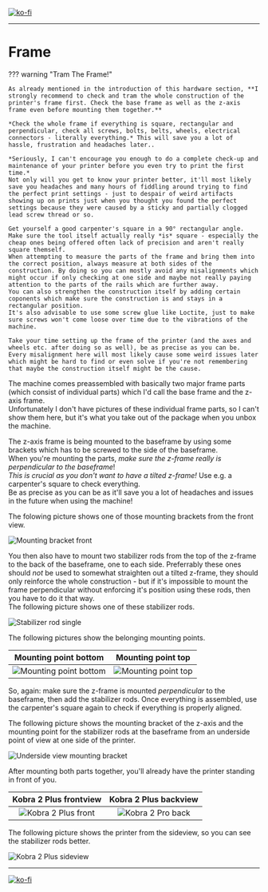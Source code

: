 <link rel=”manifest” href=”docs/manifest.webmanifest”>

[![ko-fi](https://ko-fi.com/img/githubbutton_sm.svg)](https://ko-fi.com/U6U5NPB51)  

---  

# Frame 

??? warning "Tram The Frame!"  

    As already mentioned in the introduction of this hardware section, **I strongly recommend to check and tram the whole construction of the printer's frame first. Check the base frame as well as the z-axis frame even before mounting them together.**  

    *Check the whole frame if everything is square, rectangular and perpendicular, check all screws, bolts, belts, wheels, electrical connectors - literally everything.* This will save you a lot of hassle, frustration and headaches later..  

    *Seriously, I can't encourage you enough to do a complete check-up and maintenance of your printer before you even try to print the first time.*    
    Not only will you get to know your printer better, it'll most likely save you headaches and many hours of fiddling around trying to find the perfect print settings - just to despair of weird artifacts showing up on prints just when you thought you found the perfect settings because they were caused by a sticky and partially clogged lead screw thread or so.   

    Get yourself a good carpenter's square in a 90° rectangular angle. Make sure the tool itself actually really *is* square - especially the cheap ones being offered often lack of precision and aren't really square themself.  
    When attempting to measure the parts of the frame and bring them into the correct position, always measure at both sides of the construction. By doing so you can mostly avoid any misalignments which might occur if only checking at one side and maybe not really paying attention to the parts of the rails which are further away.  
    You can also strengthen the construction itself by adding certain coponents which make sure the construction is and stays in a rectangular position.  
    It's also advisable to use some screw glue like Loctite, just to make sure screws won't come loose over time due to the vibrations of the machine.  

    Take your time setting up the frame of the printer (and the axes and wheels etc. after doing so as well), be as precise as you can be. Every misalignment here will most likely cause some weird issues later which might be hard to find or even solve if you're not remembering that maybe the construction itself might be the cause.   

The machine comes preassembled with basically two major frame parts (which consist of individual parts) which I'd call the base frame and the z-axis frame.  
Unfortunately I don't have pictures of these individual frame parts, so I can't show them here, but it's what you take out of the package when you unbox the machine.  

<!--
The following picture shows what I'd call the base frame.  

![Base frame](../assets/images/frame_K2Pro_baseframe_web.jpg)   

On there you mount the z-axis frame which is shown in the following pictures (frontside view / backside view).  

![Z-axis frame](../assets/images/axes_K2Pro_z-frame-front_web.jpg)   

![Z-axis frame](../assets/images/axes_K2Pro_z-frame-back_web.jpg)   
-->

The z-axis frame is being mounted to the baseframe by using some brackets which has to be screwed to the side of the baseframe.  
When you're mounting the parts, *make sure the z-frame really is perpendicular to the baseframe*!  
*This is crucial as you don't want to have a tilted z-frame!* Use e.g. a carpenter's square to check everything.  
Be as precise as you can be as it'll save you a lot of headaches and issues in the future when using the machine!  

The folowing picture shows one of those mounting brackets from the front view.  

![Mounting bracket front](../assets/images/frame_K2Plus_z-frame-mount_low-left_web.jpg)  


You then also have to mount two stabilizer rods from the top of the z-frame to the back of the baseframe, one to each side. Preferrably these ones should *not* be used to somewhat straighten out a tilted z-frame, they should only reinforce the whole construction - but if it's impossible to mount the frame perpendicular without enforcing it's position using these rods, then you have to do it that way.  
The following picture shows one of these stabilizer rods.  

![Stabilizer rod single](../assets/images/frame_K2Plus_stabilizer-rod_web.jpg)  

The following pictures show the belonging mounting points.  

| Mounting point bottom | Mounting point top |  
|:---------------------:|:------------------:|
| ![Mounting point bottom](../assets/images/frame_K2Plus_stabilizer-mount_low-right_web.jpg) | ![Mounting point top](../assets/images/frame_K2Plus_stabilizer-mount_upper_web.jpg) |

So, again: make sure the z-frame is mounted *perpendicular* to the baseframe, then add the stabilizer rods. Once everything is assembled, use the carpenter's square again to check if everything is properly aligned.  

The following picture shows the mounting bracket of the z-axis and the mounting point for the stabilizer rods at the baseframe from an underside point of view at one side of the printer.  

![Underside view mounting bracket](../assets/images/frame_K2Plus_z-frame-mount_web.jpg)  

    
After mounting both parts together, you'll already have the printer standing in front of you.  

| Kobra 2 Plus frontview | Kobra 2 Plus backview |  
|:---------------------:|:--------------------:| 
| ![Kobra 2 Plus front](../assets/images/printer_K2Plus_front_web.jpg) |  ![Kobra 2 Pro back](../assets/images/printer_K2Plus_back_web.jpg) | 

The following picture shows the printer from the sideview, so you can see the stabilizer rods better.  

![Kobra 2 Plus sideview](../assets/images/printer_K2Plus_sideview_web.jpg)    


---

[![ko-fi](https://ko-fi.com/img/githubbutton_sm.svg)](https://ko-fi.com/U6U5NPB51)  
